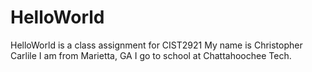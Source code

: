 # HelloWorld
HelloWorld is a class assignment for CIST2921
My name is Christopher Carlile
I am from Marietta, GA
I go to school at Chattahoochee Tech.
